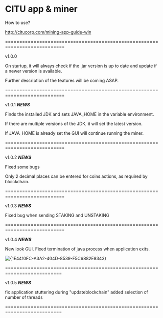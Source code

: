 # CITU app & miner

How to use?

http://citucorp.com/mining-app-guide-win

===========================================================================

v1.0.0

On startup, it will always check if the .jar version is up to date and update if a newer version is available.

Further description of the features will be coming ASAP.

===========================================================================

v1.0.1 ***NEWS***

Finds the installed JDK and sets JAVA_HOME in the variable environment.

If there are multiple versions of the JDK, it will set the latest version.

If JAVA_HOME is already set the GUI will continue running the miner.

===========================================================================

v1.0.2 ***NEWS***

Fixed some bugs

Only 2 decimal places can be entered for coins actions, as required by bloickchain.

===========================================================================

v1.0.3 ***NEWS***

Fixed bug when sending STAKING and UNSTAKING

===========================================================================

v1.0.4 ***NEWS***

New look GUI. 
Fixed termination of java process when application exits.

![{1E4410FC-A3A2-404D-8539-F5C6882E8343}](https://github.com/user-attachments/assets/0dc97688-4cc0-4fa6-9d48-3668d52d2d66)

==========================================================================

v1.0.5 ***NEWS***

fix application stuttering during "updateblockchain"
added selection of number of threads

==========================================================================

